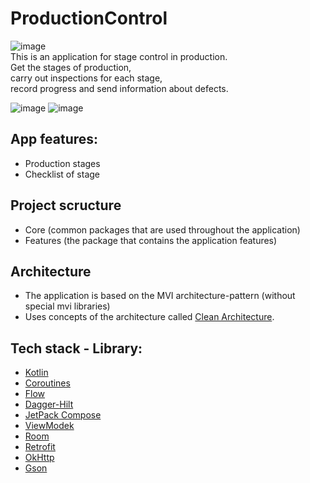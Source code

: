 # ProductionControl
![image](https://img.shields.io/badge/API-26%2B-brightgreen.svg?style=flat)
<br>This is an application for stage control in production.
<br>Get the stages of production,
<br>carry out inspections for each stage,
<br>record progress and send information about defects.

![image](https://user-images.githubusercontent.com/121013858/212647208-9eb03250-13a3-4f80-b966-51357ccaeb87.png)
![image](https://user-images.githubusercontent.com/121013858/212647865-7a683815-ce5e-4b41-9ce5-ad6eb8c5bcd5.png)

## App features:
* Production stages
* Checklist of stage

## Project scructure
* Core (common packages that are used throughout the application)
* Features (the package that contains the application features)

## Architecture
+ The application is based on the MVI architecture-pattern (without special mvi libraries)
+ Uses concepts of the architecture called [Clean Architecture](https://blog.cleancoder.com/uncle-bob/2012/08/13/the-clean-architecture.html).

## Tech stack - Library:
+ [Kotlin](https://kotlinlang.org/)
+ [Coroutines](https://github.com/Kotlin/kotlinx.coroutines)
+ [Flow](https://kotlinlang.org/api/kotlinx.coroutines/kotlinx-coroutines-core/kotlinx.coroutines.flow/)
+ [Dagger-Hilt](https://developer.android.com/training/dependency-injection/hilt-android)
+ [JetPack Compose](https://developer.android.com/jetpack/androidx/releases/compose)
+ [ViewModek](https://developer.android.com/topic/libraries/architecture/viewmodel)
+ [Room](https://developer.android.com/training/data-storage/room)
+ [Retrofit](https://github.com/square/retrofit)
+ [OkHttp](https://square.github.io/okhttp/)
+ [Gson](https://github.com/google/gson)
